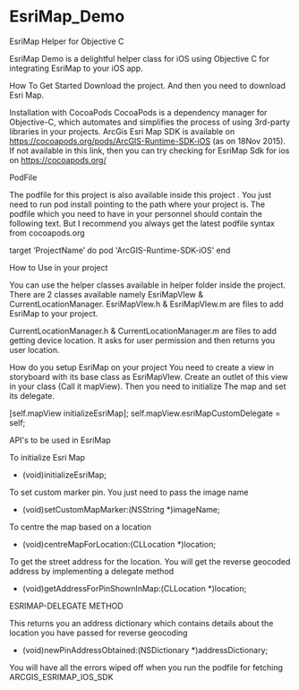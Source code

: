 # EsriMap_Demo
EsriMap Helper for Objective C


EsriMap Demo is a delightful helper class for iOS using Objective C for integrating EsriMap to your iOS app.


How To Get Started
Download the project. And then you need to download Esri Map.


Installation with CocoaPods
CocoaPods is a dependency manager for Objective-C, which automates and simplifies the process of using 3rd-party libraries  in your projects. ArcGis Esri Map SDK is available on https://cocoapods.org/pods/ArcGIS-Runtime-SDK-iOS (as on 18Nov 2015). If not available in this link, then you can try checking for EsriMap Sdk for ios on https://cocoapods.org/

PodFile

The podfile for this project is also available inside this project . You just need to run pod install pointing to the path where your project is.
The podfile which you need to have in your personnel should contain the following text. But I recommend you always get the latest podfile syntax from cocoapods.org

target ‘ProjectName’ do
pod 'ArcGIS-Runtime-SDK-iOS'
end


How to Use in your project

You can use the helper classes available in helper folder inside the project. There are 2 classes available namely EsriMapVIew & CurrentLocationManager. 
EsriMapVIew.h & EsriMapVIew.m are files to add EsriMap to your project.

CurrentLocationManager.h & CurrentLocationManager.m are files to add getting device location. It asks for user permission and then returns you user location.

How do you setup EsriMap on your project
You need to create a view in storyboard with its base class as EsriMapVIew. Create an outlet of this view in your class (Call it mapView).
Then you need to initialize The map and set its delegate.

[self.mapView initializeEsriMap];
self.mapView.esriMapCustomDelegate = self;


API's to be used in EsriMap

To initialize Esri Map
- (void)initializeEsriMap; 

To set custom marker pin. You just need to pass the image name
- (void)setCustomMapMarker:(NSString *)imageName; 

To centre the map based on a location
- (void)centreMapForLocation:(CLLocation *)location;

To get the street address for the location. You will get the reverse geocoded address by implementing a delegate method
- (void)getAddressForPinShownInMap:(CLLocation *)location;

ESRIMAP-DELEGATE METHOD

This returns you an address dictionary which contains details about the location you have passed for reverse geocoding 
- (void)newPinAddressObtained:(NSDictionary *)addressDictionary;

You will have all the errors wiped off when you run the podfile for fetching ARCGIS_ESRIMAP_IOS_SDK


